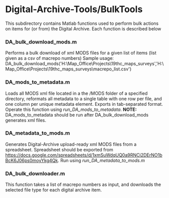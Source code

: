 # Digital-Archive-Tools/BulkTools
This subdirectory contains Matlab functions used to perform bulk actions on items for (or from) the Digital Archive. Each function is described below

### DA_bulk_download_mods.m
Performs a bulk download of xml MODS files for a given list of items (list given as a csv of macrepo numbers)
Sample usage: DA_bulk_download_mods('H:\Map_Office\Projects\19thc_maps_surveys\','H:\Map_Office\Projects\19thc_maps_surveys\macrepo_list.csv')

### DA_mods_to_metadata.m
Loads all MODS xml file located in a the /MODS folder of a specified directory, reformats all metadata to a single table with one row per file, and one column per unique metadata element. Exports in tab-separated format. Operate this function using *run_DA_mods_to_metadata*.
**NOTE:** DA_mods_to_metadata should be run after DA_bulk_download_mods generates xml files.

### DA_metadata_to_mods.m
Generates Digital-Archive upload-ready xml MODS files from a spreadsheet.
Spreadsheet should be exported from https://docs.google.com/spreadsheets/d/1xmSuWdqUQ0a9RNCi2DErNO1bBcK6J06ps0moyYkg4Qk. 
Run using *run_DA_metadata_to_mods.m*

### DA_bulk_downloader.m
This function takes a list of macrepo numbers as input, and downloads the selected file type for each digital archive item.